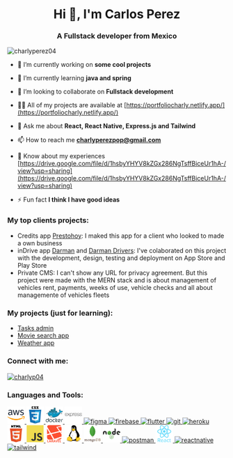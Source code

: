 <h1 align="center">Hi 👋, I'm Carlos Perez</h1>
<h3 align="center">A Fullstack developer from Mexico</h3>

<p align="left"> <img src="https://komarev.com/ghpvc/?username=charlyperez04&label=Profile%20views&color=0e75b6&style=flat" alt="charlyperez04" /> </p>


- 🔭 I’m currently working on **some cool projects**

- 🌱 I’m currently learning **java and spring**

- 👯 I’m looking to collaborate on **Fullstack development**

-  👨‍💻 All of my projects are available at [https://portfoliocharly.netlify.app/](https://portfoliocharly.netlify.app/)

- 💬 Ask me about **React, React Native, Express.js and Tailwind**

- 📫 How to reach me **charlyperezpop@gmail.com**

- 📄 Know about my experiences [https://drive.google.com/file/d/1hsbyYHYV8kZGx286NgTsffBiceUr1hA-/view?usp=sharing](https://drive.google.com/file/d/1hsbyYHYV8kZGx286NgTsffBiceUr1hA-/view?usp=sharing)

- ⚡ Fun fact **I think I have good ideas**

<h3 align="left">My top clients projects:</h3>
<ul>
  <li>
    Credits app <a href="https://play.google.com/store/apps/details?id=com.carlosp04.prestohoy">Prestohoy</a>: I maked this app for a client who looked to made a own business
  </li>
  <li>
    inDrive app <a href="https://play.google.com/store/apps/details?id=com.darman.usdarman">Darman</a> and <a href="https://play.google.com/store/apps/details?id=com.darman.drdarman">Darman Drivers</a>: I've colaborated on this project with the development, design, testing and deployment on App Store and Play Store
  </li>
  <li>Private CMS: I can't show any URL for privacy agreement. But this project were made with the MERN stack and is about management of vehicles rent, payments, weeks of use, vehicle checks and all about managemente of vehicles fleets</li>
</ul>

<h3 align="left">My projects (just for learning):</h3>
<ul>
  <li><a href="https://charlyperez04.github.io/Tasks-admin/">Tasks admin</a> </li>
  <li><a href="https://charlyperez04.github.io/Movie-search-app/">Movie search app</a> </li>
  <li><a href="https://charlyperez04.github.io/Weather-app/">Weather app</a> </li>
  
</ul>
  
<h3 align="left">Connect with me:</h3>
<p align="left">
<a href="https://twitter.com/charlyp04" target="blank"><img align="center" src="https://raw.githubusercontent.com/rahuldkjain/github-profile-readme-generator/master/src/images/icons/Social/twitter.svg" alt="charlyp04" height="30" width="40" /></a>
</p>

<h3 align="left">Languages and Tools:</h3>
<p align="left"> <a href="https://aws.amazon.com" target="_blank" rel="noreferrer"> <img src="https://raw.githubusercontent.com/devicons/devicon/master/icons/amazonwebservices/amazonwebservices-original-wordmark.svg" alt="aws" width="40" height="40"/> </a> <a href="https://www.w3schools.com/css/" target="_blank" rel="noreferrer"> <img src="https://raw.githubusercontent.com/devicons/devicon/master/icons/css3/css3-original-wordmark.svg" alt="css3" width="40" height="40"/> </a> <a href="https://www.docker.com/" target="_blank" rel="noreferrer"> <img src="https://raw.githubusercontent.com/devicons/devicon/master/icons/docker/docker-original-wordmark.svg" alt="docker" width="40" height="40"/> </a> <a href="https://expressjs.com" target="_blank" rel="noreferrer"> <img src="https://raw.githubusercontent.com/devicons/devicon/master/icons/express/express-original-wordmark.svg" alt="express" width="40" height="40"/> </a> <a href="https://www.figma.com/" target="_blank" rel="noreferrer"> <img src="https://www.vectorlogo.zone/logos/figma/figma-icon.svg" alt="figma" width="40" height="40"/> </a> <a href="https://firebase.google.com/" target="_blank" rel="noreferrer"> <img src="https://www.vectorlogo.zone/logos/firebase/firebase-icon.svg" alt="firebase" width="40" height="40"/> </a> <a href="https://flutter.dev" target="_blank" rel="noreferrer"> <img src="https://www.vectorlogo.zone/logos/flutterio/flutterio-icon.svg" alt="flutter" width="40" height="40"/> </a> <a href="https://git-scm.com/" target="_blank" rel="noreferrer"> <img src="https://www.vectorlogo.zone/logos/git-scm/git-scm-icon.svg" alt="git" width="40" height="40"/> </a> <a href="https://heroku.com" target="_blank" rel="noreferrer"> <img src="https://www.vectorlogo.zone/logos/heroku/heroku-icon.svg" alt="heroku" width="40" height="40"/> </a> <a href="https://www.w3.org/html/" target="_blank" rel="noreferrer"> <img src="https://raw.githubusercontent.com/devicons/devicon/master/icons/html5/html5-original-wordmark.svg" alt="html5" width="40" height="40"/> </a> <a href="https://developer.mozilla.org/en-US/docs/Web/JavaScript" target="_blank" rel="noreferrer"> <img src="https://raw.githubusercontent.com/devicons/devicon/master/icons/javascript/javascript-original.svg" alt="javascript" width="40" height="40"/> </a> <a href="https://laravel.com/" target="_blank" rel="noreferrer"> <img src="https://raw.githubusercontent.com/devicons/devicon/master/icons/laravel/laravel-plain-wordmark.svg" alt="laravel" width="40" height="40"/> </a> <a href="https://www.linux.org/" target="_blank" rel="noreferrer"> <img src="https://raw.githubusercontent.com/devicons/devicon/master/icons/linux/linux-original.svg" alt="linux" width="40" height="40"/> </a> <a href="https://www.mongodb.com/" target="_blank" rel="noreferrer"> <img src="https://raw.githubusercontent.com/devicons/devicon/master/icons/mongodb/mongodb-original-wordmark.svg" alt="mongodb" width="40" height="40"/> </a> <a href="https://nodejs.org" target="_blank" rel="noreferrer"> <img src="https://raw.githubusercontent.com/devicons/devicon/master/icons/nodejs/nodejs-original-wordmark.svg" alt="nodejs" width="40" height="40"/> </a> <a href="https://postman.com" target="_blank" rel="noreferrer"> <img src="https://www.vectorlogo.zone/logos/getpostman/getpostman-icon.svg" alt="postman" width="40" height="40"/> </a> <a href="https://reactjs.org/" target="_blank" rel="noreferrer"> <img src="https://raw.githubusercontent.com/devicons/devicon/master/icons/react/react-original-wordmark.svg" alt="react" width="40" height="40"/> </a> <a href="https://reactnative.dev/" target="_blank" rel="noreferrer"> <img src="https://reactnative.dev/img/header_logo.svg" alt="reactnative" width="40" height="40"/> </a> <a href="https://tailwindcss.com/" target="_blank" rel="noreferrer"> <img src="https://www.vectorlogo.zone/logos/tailwindcss/tailwindcss-icon.svg" alt="tailwind" width="40" height="40"/> </a> </p>

